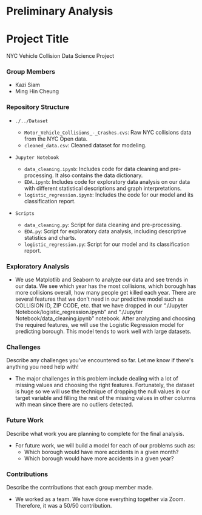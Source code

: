 # Preliminary Analysis

# Project Title
NYC Vehicle Collision Data Science Project

### Group Members
- Kazi Siam
- Ming Hin Cheung

### Repository Structure
- `./../Dataset`
  - `Motor_Vehicle_Collisions_-_Crashes.cvs`: Raw NYC collisions data from the NYC Open data.
  - `cleaned_data.csv`: Cleaned dataset for modeling.

- `Jupyter Notebook` 
  - `data_cleaning.ipynb`: Includes code for data cleaning and pre-processing. It also contains the data dictionary. 
  - `EDA.ipynb`: Includes code for exploratory data analysis on our data with different statistical descriptions and graph interpretations.
  - `logistic_regression.ipynb`: Includes the code for our model and its classification report.

- `Scripts`
  - `data_cleaning.py`: Script for data cleaning and pre-processing.
  - `EDA.py`: Script for exploratory data analysis, including descriptive statistics and charts.
  - `logistic_regression.py`: Script for our model and its classification report.

### Exploratory Analysis
- We use Matplotlib and Seaborn to analyze our data and see trends in our data. We see which year has the most collisions, which borough has more collisions overall, how many people get killed each year. There are several features that we don’t need in our predictive model such as COLLISION ID, ZIP CODE, etc. that we have dropped in our “./Jupyter Notebook/logistic_regression.ipynb” and “./Jupyter Notebook/data_cleaning.ipynb” notebook. After analyzing and choosing the required features, we will use the Logistic Regression model for predicting borough. This model tends to work well with large datasets.

### Challenges
Describe any challenges you've encountered so far. Let me know if there's anything you need help with!

- The major challenges in this problem include dealing with a lot of missing values and choosing the right features. Fortunately, the dataset is huge so we will use the technique of dropping the null values in our target variable and filling the rest of the missing values in other columns with mean since there are no outliers detected.

### Future Work
Describe what work you are planning to complete for the final analysis.

- For future work, we will build a model for each of our problems such as:
  - Which borough would have more accidents in a given month?
  - Which borough would have more accidents in a given year?

### Contributions
Describe the contributions that each group member made.

- We worked as a team. We have done everything together via Zoom. Therefore, it was a 50/50 contribution.
